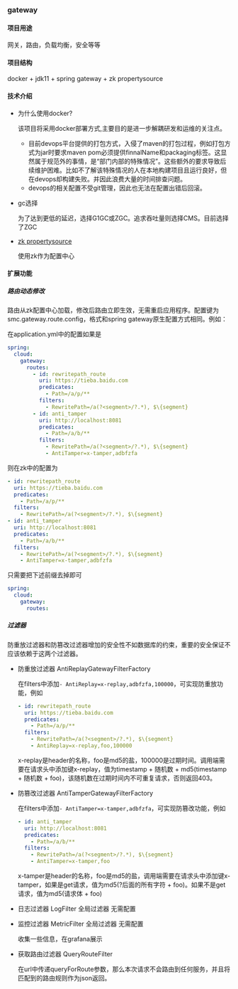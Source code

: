 ### gateway

#### 项目用途

网关，路由，负载均衡，安全等等

#### 项目结构

docker + jdk11 +  spring gateway + zk propertysource

#### 技术介绍

* 为什么使用docker?

  该项目将采用docker部署方式,主要目的是进一步解耦研发和运维的关注点。

  * 目前devops平台提供的打包方式，入侵了maven的打包过程，例如打包方式为jar时要求maven pom必须提供finnalName和packaging标签。这显然属于规范外的事情，是“部门内部的特殊情况”。这些额外的要求导致后续维护困难。比如不了解该特殊情况的人在本地构建项目且运行良好，但在devops却构建失败。并因此浪费大量的时间排查问题。
  * devops的相关配置不受git管理，因此也无法在配置出错后回滚。

* gc选择

  为了达到更低的延迟，选择G1GC或ZGC。追求吞吐量则选择CMS。目前选择了ZGC

* [zk propertysource](http://ops.mrd.sohuno.com/gitlab/binglongli217932/zk-propertysource)

  使用zk作为配置中心

#### 扩展功能

##### 路由动态修改

路由从zk配置中心加载，修改后路由立即生效，无需重启应用程序。配置键为smc.gateway.route.config，格式和spring gateway原生配置方式相同。例如：

在application.yml中的配置如果是

```yaml
spring:
  cloud:
    gateway:
      routes:
        - id: rewritepath_route
          uri: https://tieba.baidu.com
          predicates:
            - Path=/a/p/**
          filters:
            - RewritePath=/a(?<segment>/?.*), $\{segment}
        - id: anti_tamper
          uri: http://localhost:8081
          predicates:
            - Path=/a/b/**
          filters:
            - RewritePath=/a(?<segment>/?.*), $\{segment}
            - AntiTamper=x-tamper,adbfzfa
```

则在zk中的配置为

```yaml
- id: rewritepath_route
  uri: https://tieba.baidu.com
  predicates:
    - Path=/a/p/**
  filters:
    - RewritePath=/a(?<segment>/?.*), $\{segment}
- id: anti_tamper
  uri: http://localhost:8081
  predicates:
    - Path=/a/b/**
  filters:
    - RewritePath=/a(?<segment>/?.*), $\{segment}
    - AntiTamper=x-tamper,adbfzfa
```

只需要把下述前缀去掉即可

```yaml
spring:
  cloud:
    gateway:
      routes:
```

##### 过滤器

防重放过滤器和防篡改过滤器增加的安全性不如数据库的约束，重要的安全保证不应该依赖于这两个过滤器。

* 防重放过滤器 AntiReplayGatewayFilterFactory

  在filters中添加`- AntiReplay=x-replay,adbfzfa,100000`，可实现防重放功能，例如

  ```yaml
  - id: rewritepath_route
    uri: https://tieba.baidu.com
    predicates:
      - Path=/a/p/**
    filters:
      - RewritePath=/a(?<segment>/?.*), $\{segment}
      - AntiReplay=x-replay,foo,100000
  ```

  x-replay是header的名称，foo是md5的盐，100000是过期时间。调用端需要在请求头中添加键x-replay，值为timestamp + 随机数 + md5(timestamp + 随机数 + foo)，该随机数在过期时间内不可重复请求，否则返回403。

* 防篡改过滤器 AntiTamperGatewayFilterFactory

  在filters中添加`- AntiTamper=x-tamper,adbfzfa`，可实现防篡改功能，例如

  ```yaml
  - id: anti_tamper
    uri: http://localhost:8081
    predicates:
      - Path=/a/b/**
    filters:
      - RewritePath=/a(?<segment>/?.*), $\{segment}
      - AntiTamper=x-tamper,foo
  ```

  x-tamper是header的名称，foo是md5的盐，调用端需要在请求头中添加键x-tamper，如果是get请求，值为md5(?后面的所有字符 + foo)。如果不是get请求，值为md5(请求体 + foo)

* 日志过滤器 LogFilter 全局过滤器 无需配置

* 监控过滤器 MetricFilter 全局过滤器 无需配置

  收集一些信息，在grafana展示

* 获取路由过滤器 QueryRouteFilter

  在url中传递queryForRoute参数，那么本次请求不会路由到任何服务，并且将匹配到的路由规则作为json返回。







